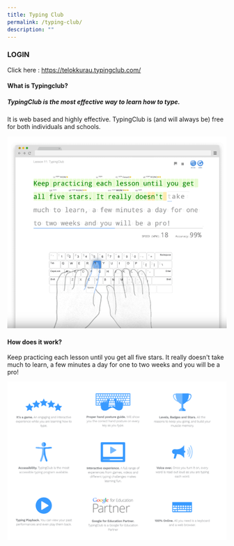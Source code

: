 ```yaml
---
title: Typing Club
permalink: /typing-club/
description: ""
---
```

### LOGIN

Click here : https://telokkurau.typingclub.com/

#### What is Typingclub?
##### TypingClub is the most effective way to learn how to type.
It is web based and highly effective. TypingClub is (and will always be) free for both individuals and schools. 

![](/images/Student%20Portals/Typingclub/typinclub01.png)
#### How does it work?
Keep practicing each lesson until you get all five stars. It really doesn't take much to learn, a few minutes a day for one to two weeks and you will be a pro!

![](/images/Student%20Portals/Typingclub/typinclub02.png)